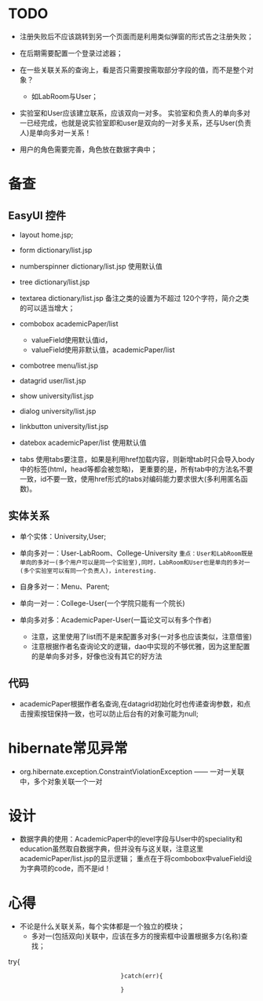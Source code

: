 # TODO

* 注册失败后不应该跳转到另一个页面而是利用类似弹窗的形式告之注册失败；
* 在后期需要配置一个登录过滤器；
* 在一些关联关系的查询上，看是否只需要按需取部分字段的值，而不是整个对象？
    * 如LabRoom与User；

* 实验室和User应该建立联系，应该双向一对多。
    实验室和负责人的单向多对一已经完成，也就是说实验室即和user是双向的一对多关系，还与User(负责人)是单向多对一关系！
    
* 用户的角色需要完善，角色放在数据字典中；

# 备查

## EasyUI 控件

* layout    home.jsp;
* form  dictionary/list.jsp
* numberspinner     dictionary/list.jsp     使用默认值
* tree  dictionary/list.jsp
* textarea  dictionary/list.jsp
    备注之类的设置为不超过 120个字符，简介之类的可以适当增大；
    
* combobox  academicPaper/list
    * valueField使用默认值id，
    * valueField使用非默认值，academicPaper/list

* combotree menu/list.jsp

* datagrid  user/list.jsp
* show  university/list.jsp
* dialog    university/list.jsp
* linkbutton     university/list.jsp
* datebox   academicPaper/list  使用默认值
* tabs
    使用tabs要注意，如果是利用href加载内容，则新增tab时只会导入body中的标签(html，head等都会被忽略)，
    更重要的是，所有tab中的方法名不要一致，id不要一致，使用href形式的tabs对编码能力要求很大(多利用匿名函数)。


## 实体关系
* 单个实体：University,User;
* 单向多对一：User-LabRoom、College-University
`重点：User和LabRoom既是单向的多对一(多个用户可以是同一个实验室),同时，LabRoom和User也是单向的多对一(多个实验室可以有同一个负责人)，interesting.`

* 自身多对一：Menu、Parent;
* 单向一对一：College-User(一个学院只能有一个院长)
* 单向多对多：AcademicPaper-User(一篇论文可以有多个作者)
    * 注意，这里使用了list而不是来配置多对多(一对多也应该类似，注意借鉴)
    * 注意根据作者名查询论文的逻辑，dao中实现的不够优雅，因为这里配置的是单向多对多，好像也没有其它的好方法

## 代码
* academicPaper根据作者名查询,在datagrid初始化时也传递查询参数，和点击搜索按钮保持一致，也可以防止后台有的对象可能为null;


# hibernate常见异常

* org.hibernate.exception.ConstraintViolationException  —— 一对一关联中，多个对象关联一个一对

# 设计

* 数据字典的使用：AcademicPaper中的level字段与User中的speciality和education虽然取自数据字典，但并没有与这关联，注意这里academicPaper/list.jsp的显示逻辑；
重点在于将combobox中valueField设为字典项的code，而不是id！

# 心得

* 不论是什么关联关系，每个实体都是一个独立的模块；
    * 多对一(包括双向)关联中，应该在多方的搜索框中设置根据多方(名称)查找；


try{
                                        
                                    }catch(err){
                                        
                                    }